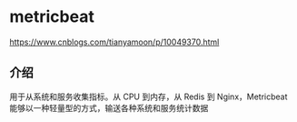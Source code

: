 # metricbeat

https://www.cnblogs.com/tianyamoon/p/10049370.html

## 介绍

用于从系统和服务收集指标。从 CPU 到内存，从 Redis 到 Nginx，Metricbeat 能够以一种轻量型的方式，输送各种系统和服务统计数据